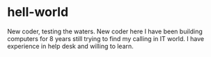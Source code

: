 # hell-world
New coder, testing the waters.
New coder here I have been building computers for 8 years still trying to find my calling in IT world. I have experience in help desk and willing to learn.
